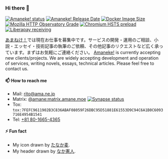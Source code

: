 ### Hi there 👋

<!--
**amane-katagiri/amane-katagiri** is a ✨ _special_ ✨ repository because its `README.md` (this file) appears on your GitHub profile.

Here are some ideas to get you started:

- 🔭 I’m currently working on ...
- 🌱 I’m currently learning ...
- 👯 I’m looking to collaborate on ...
- 🤔 I’m looking for help with ...
- 💬 Ask me about ...
- 📫 How to reach me: ...
- 😄 Pronouns: ...
- ⚡ Fun fact: ...
-->

[![Amaneke! status](https://img.shields.io/website?url=https%3A%2F%2Fama.ne.jp%2F&label=Amaneke!&style=flat&color=%23ec79c2)](https://ama.ne.jp/) [![Amaneke! Release Date](https://img.shields.io/github/release-date/amane-katagiri/amanejp-portable?display_date=published_at&style=flat&label=last%20update)](https://ama.ne.jp/) [![Docker Image Size](https://img.shields.io/docker/image-size/amane/amanejp?style=flat)](https://hub.docker.com/r/amane/amanejp) [![Mozilla HTTP Observatory Grade](https://img.shields.io/mozilla-observatory/grade/ama.ne.jp?style=flat)](https://developer.mozilla.org/en-US/observatory/analyze?host=ama.ne.jp) [![Chromium HSTS preload](https://img.shields.io/hsts/preload/ama.ne.jp?style=flat)](https://hstspreload.org/?domain=ama.ne.jp) [![Liberapay receiving](https://img.shields.io/liberapay/receives/amane?style=flat)](https://liberapay.com/amane/)

[あまねけ！](https://ama.ne.jp/)では現在お仕事を募集中です。サービスの開発・運用のご相談、小説・エッセイ・技術記事の執筆のご依頼、その他記事のリクエストなど広く承っています。まずはお気軽にご連絡ください。 [Amaneke!](https://ama.ne.jp/) is currently accepting new clients/projects. We are widely accepting development and operation of services, writing novels, essays, technical articles. Please feel free to contact us.

#### 📫 How to reach me

- Mail: [rito@ama.ne.jp](mailto:rito@ama.ne.jp)
- Matrix: [@amane:matrix.amane.moe](https://dm.amane.moe/) [![Synapse status](https://status.amane.moe/api/badge/6/uptime?labelPrefix=Synapse%20&style=flat)](https://dm.amane.moe/)
- Tox: `tox:7FEFC9611902B3C836ABAF08059F26DBC95D51881E61553D9C94C6A1B0C6093716E4954B1541`
- Tel: [+81 80-1665-4365](tel:+818016654365)

#### ⚡ Fun fact

- My icon drawn by [たなか麦](https://x.com/oplant).
- My header drawn by [なか憲人](https://x.com/tokuniaru).
